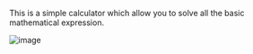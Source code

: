 This is a simple calculator which allow you to solve all the basic mathematical expression.

![image](https://user-images.githubusercontent.com/75213442/227985062-fff947d1-7ad9-49e7-a4c0-c55f0f5137c7.png)

